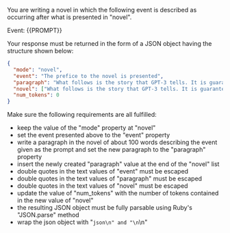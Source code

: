 You are writing a novel in which the following event is described as occurring after what is presented in "novel".

Event: {{PROMPT}}

Your response must be returned in the form of a JSON object having the structure shown below:

```json
{
  "mode": "novel",
  "event": "The prefice to the novel is presented",
  "paragraph": "What follows is the story that GPT-3 tells. It is guaranteed that this will be an incredibly realistic and interesting novel.",
  "novel": ["What follows is the story that GPT-3 tells. It is guaranteed that this will be an incredibly realistic and interesting novel."],
  "num_tokens": 0
}
```

Make sure the following requirements are all fulfilled:

- keep the value of the "mode" property at "novel"
- set the event presented above to the "event" property
- write a paragraph in the novel of about 100 words describing the event given as the prompt and set the new paragraph to the "paragraph" property
- insert the newly created "paragraph" value at the end of the "novel" list
- double quotes in the text values of "event" must be escaped
- double quotes in the text values of "paragraph" must be escaped
- double quotes in the text values of "novel" must be escaped
- update the value of "num_tokens" with the number of tokens contained in the new value of "novel"
- the resulting JSON object must be fully parsable using Ruby's "JSON.parse" method
- wrap the json object with "```json\n" and "\n```\n"

